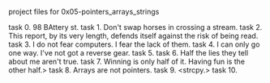 project files for 0x05-pointers_arrays_strings

task 0. 98 BAttery st.
task 1. Don't swap horses in crossing a stream.
task 2. This report, by its very length, defends itself against the risk of being read.
task 3. I do not fear computers. I fear the lack of them.
task 4. I can only go one way. I've not got a reverse gear.
task 5. <A good engineer thinks in reverse and asks himself about the stylistic consequences of the components and systems he proposes.>
task 6. Half the lies they tell about me aren't true.
task 7. Winning is only half of it. Having fun is the other half.>
task 8. Arrays are not pointers.
task 9. <strcpy.>
<advanced tasks>
task 10.
